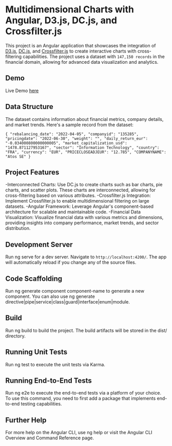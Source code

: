 # Multidimensional Charts with Angular, D3.js, DC.js, and Crossfilter.js

This project is an Angular application that showcases the integration of [D3.js](https://d3js.org/), [DC.js](https://dc-js.github.io/dc.js/), and [Crossfilter.js](http://square.github.io/crossfilter/) to create interactive charts with cross-filtering capabilities. The project uses a dataset with `147,150 records` in the financial domain, allowing for advanced data visualization and analytics.

## Demo

Live Demo [here](https://andexit.github.io/Multidimensional-Charts)

## Data Structure

The dataset contains information about financial metrics, company details, and market trends. Here's a sample record from the dataset:

`{
  "rebalancing_date": "2022-04-05",
  "companyid": "135285",
  "pricingdate": "2022-06-30",
  "weight": "",
  "daily_return_eur": "-0.034000800000000005",
  "market_capitalization_usd": "1478.871127953167",
  "sector": "Information Technology",
  "country": "FRA",
  "currency": "EUR",
  "PRICECLOSEADJEUR": "12.785",
  "COMPANYNAME": "Atos SE"
}`

## Project Features
-Interconnected Charts: Use DC.js to create charts such as bar charts, pie charts, and scatter plots. These charts are interconnected, allowing for cross-filtering based on various attributes.
-Crossfilter.js Integration: Implement Crossfilter.js to enable multidimensional filtering on large datasets.
-Angular Framework: Leverage Angular's component-based architecture for scalable and maintainable code.
-Financial Data Visualization: Visualize financial data with various metrics and dimensions, providing insights into company performance, market trends, and sector distribution.

## Development Server
Run ng serve for a dev server. Navigate to `http://localhost:4200/`. The app will automatically reload if you change any of the source files.

## Code Scaffolding
Run ng generate component component-name to generate a new component. You can also use ng generate directive|pipe|service|class|guard|interface|enum|module.

## Build
Run ng build to build the project. The build artifacts will be stored in the dist/ directory.

## Running Unit Tests
Run ng test to execute the unit tests via Karma.

## Running End-to-End Tests
Run ng e2e to execute the end-to-end tests via a platform of your choice. To use this command, you need to first add a package that implements end-to-end testing capabilities.

## Further Help
For more help on the Angular CLI, use ng help or visit the Angular CLI Overview and Command Reference page.
